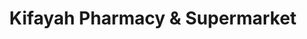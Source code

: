 ---
title: "Kifayah Pharmacy & Supermarket"
url: /karachi/kifayah-pharmacy-and-supermarket-b-99-ground-floor-block-h-north-nazimabad-town/
shop: supermarket
---